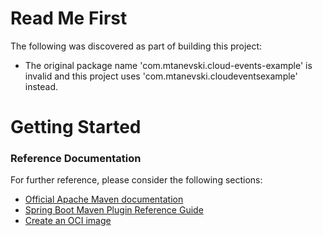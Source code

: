 # Read Me First
The following was discovered as part of building this project:

* The original package name 'com.mtanevski.cloud-events-example' is invalid and this project uses 'com.mtanevski.cloudeventsexample' instead.

# Getting Started

### Reference Documentation
For further reference, please consider the following sections:

* [Official Apache Maven documentation](https://maven.apache.org/guides/index.html)
* [Spring Boot Maven Plugin Reference Guide](https://docs.spring.io/spring-boot/docs/3.2.3/maven-plugin/reference/html/)
* [Create an OCI image](https://docs.spring.io/spring-boot/docs/3.2.3/maven-plugin/reference/html/#build-image)

